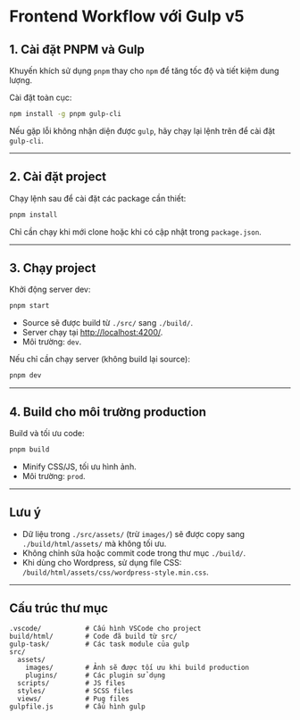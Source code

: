 # Frontend Workflow với Gulp v5

## 1. Cài đặt PNPM và Gulp

Khuyến khích sử dụng `pnpm` thay cho `npm` để tăng tốc độ và tiết kiệm dung lượng.

Cài đặt toàn cục:
```sh
npm install -g pnpm gulp-cli
```

Nếu gặp lỗi không nhận diện được `gulp`, hãy chạy lại lệnh trên để cài đặt `gulp-cli`.

---

## 2. Cài đặt project

Chạy lệnh sau để cài đặt các package cần thiết:
```sh
pnpm install
```
Chỉ cần chạy khi mới clone hoặc khi có cập nhật trong `package.json`.

---

## 3. Chạy project

Khởi động server dev:
```sh
pnpm start
```
- Source sẽ được build từ `./src/` sang `./build/`.
- Server chạy tại [http://localhost:4200/](http://localhost:4200/).
- Môi trường: `dev`.

Nếu chỉ cần chạy server (không build lại source):
```sh
pnpm dev
```

---

## 4. Build cho môi trường production

Build và tối ưu code:
```sh
pnpm build
```
- Minify CSS/JS, tối ưu hình ảnh.
- Môi trường: `prod`.

---

## Lưu ý

- Dữ liệu trong `./src/assets/` (trừ `images/`) sẽ được copy sang `./build/html/assets/` mà không tối ưu.
- Không chỉnh sửa hoặc commit code trong thư mục `./build/`.
- Khi dùng cho Wordpress, sử dụng file CSS: `/build/html/assets/css/wordpress-style.min.css`.

---

## Cấu trúc thư mục

```
.vscode/           # Cấu hình VSCode cho project
build/html/        # Code đã build từ src/
gulp-task/         # Các task module của gulp
src/
  assets/
    images/        # Ảnh sẽ được tối ưu khi build production
    plugins/       # Các plugin sử dụng
  scripts/         # JS files
  styles/          # SCSS files
  views/           # Pug files
gulpfile.js        # Cấu hình gulp
```